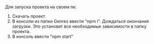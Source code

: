 Для запуска проекта на своем пк:

1. Скачать проект.
2. В консоли из папки Genres ввести "npm i". Дождаться окончания загрузки. Это установит все необходимые зависимости в папку проекта.
3. В консоль ввести "npm start"
